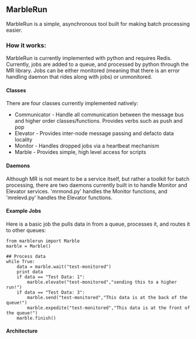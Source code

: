 ## MarbleRun
MarbleRun is a simple, asynchronous tool built for making batch processing easier.

### How it works:
MarbleRun is currently implemented with python and requires Redis.  Currently, jobs are added to a queue, and processed by python through the MR library.  Jobs can be either monitored (meaning that there is an error handling daemon that rides along with jobs) or unmonitored.

#### Classes
There are four classes currently implemented natively:

* Communicator - Handle all communication between the message bus and higher order classes/functions.  Provides verbs such as push and pop
* Elevator - Provides inter-node message passing and defacto data locality
* Monitor - Handles dropped jobs via a heartbeat mechanism
* Marble - Provides simple, high level access for scripts

#### Daemons
Although MR is not meant to be a service itself, but rather a toolkit for batch processing, there are two daemons currently built in to handle Monitor and Elevator services.  'mrmond.py' handles the Monitor functions, and 'mrelevd.py' handles the Elevator functions.

#### Example Jobs

Here is a basic job the pulls data in from a queue, processes it, and routes it to other queues:
```
from marblerun import Marble
marble = Marble()

## Process data
while True:
	data = marble.wait("test-monitored")
	print data
	if data == "Test Data: 1":
		marble.elevate("test-monitored","sending this to a higher run!")
	if data == "Test Data: 3":
		marble.send("test-monitored","This data is at the back of the queue!")
		marble.expedite("test-monitored","This data is at the front of the queue!")
	marble.finish()
```

#### Architecture
